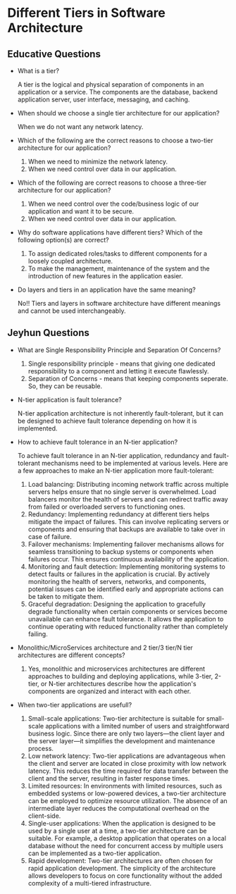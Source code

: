 # Different Tiers in Software Architecture

## Educative Questions

* What is a tier?

	A tier is the logical and physical separation of components in an application or a service. The components are the database, backend application server, user interface, messaging, and caching.

* When should we choose a single tier architecture for our application?

	When we do not want any network latency.

* Which of the following are the correct reasons to choose a two-tier architecture for our application?

	1. When we need to minimize the network latency.
	2. When we need control over data in our application.

* Which of the following are correct reasons to choose a three-tier architecture for our application?

	1. When we need control over the code/business logic of our application and want it to be secure.
	2. When we need control over data in our application.

* Why do software applications have different tiers? Which of the following option(s) are correct?

	1. To assign dedicated roles/tasks to different components for a loosely coupled architecture.
	2. To make the management, maintenance of the system and the introduction of new features in the application easier.

* Do layers and tiers in an application have the same meaning?

	No!! Tiers and layers in software architecture have different meanings and cannot be used interchangeably.

## Jeyhun Questions

* What are Single Responsibility Principle and Separation Of Concerns?
	1. Single responsibility principle - means that giving one dedicated responsibility to a component and letting it execute flawlessly.
	2. Separation of Concerns - means that keeping components seperate. So, they can be reusable.

* N-tier application is fault tolerance? 
	
	N-tier application architecture is not inherently fault-tolerant, but it can be designed to achieve fault tolerance depending on how it is implemented.

* How to achieve fault tolerance in an N-tier application?
	
	To achieve fault tolerance in an N-tier application, redundancy and fault-tolerant mechanisms need to be implemented at various levels. Here are a few approaches to make an N-tier application more fault-tolerant:
	1. Load balancing: Distributing incoming network traffic across multiple servers helps ensure that no single server is overwhelmed. Load balancers monitor the health of servers and can redirect traffic away from failed or overloaded servers to functioning ones.
	2. Redundancy: Implementing redundancy at different tiers helps mitigate the impact of failures. This can involve replicating servers or components and ensuring that backups are available to take over in case of failure.
	3. Failover mechanisms: Implementing failover mechanisms allows for seamless transitioning to backup systems or components when failures occur. This ensures continuous availability of the application.
	4. Monitoring and fault detection: Implementing monitoring systems to detect faults or failures in the application is crucial. By actively monitoring the health of servers, networks, and components, potential issues can be identified early and appropriate actions can be taken to mitigate them.
	5. Graceful degradation: Designing the application to gracefully degrade functionality when certain components or services become unavailable can enhance fault tolerance. It allows the application to continue operating with reduced functionality rather than completely failing.

* Monolithic/MicroServices architecture and 2 tier/3 tier/N tier architectures are different concepts?
	1. Yes, monolithic and microservices architectures are different approaches to building and deploying applications, while 3-tier, 2-tier, or N-tier architectures describe how the application's components are organized and interact with each other.

* When two-tier applications are usefull?
	1. Small-scale applications: Two-tier architecture is suitable for small-scale applications with a limited number of users and straightforward business logic. Since there are only two layers—the client layer and the server layer—it simplifies the development and maintenance process.
	2. Low network latency: Two-tier applications are advantageous when the client and server are located in close proximity with low network latency. This reduces the time required for data transfer between the client and the server, resulting in faster response times.
	3. Limited resources: In environments with limited resources, such as embedded systems or low-powered devices, a two-tier architecture can be employed to optimize resource utilization. The absence of an intermediate layer reduces the computational overhead on the client-side.
	4. Single-user applications: When the application is designed to be used by a single user at a time, a two-tier architecture can be suitable. For example, a desktop application that operates on a local database without the need for concurrent access by multiple users can be implemented as a two-tier application.
	5. Rapid development: Two-tier architectures are often chosen for rapid application development. The simplicity of the architecture allows developers to focus on core functionality without the added complexity of a multi-tiered infrastructure.